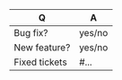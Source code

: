 | Q             | A
| ------------- | ---
| Bug fix?      | yes/no
| New feature?  | yes/no
| Fixed tickets | #... <!-- #-prefixed issue number(s), if any -->

<!--
- Replace this comment by a description of what your PR is solving.
-->

